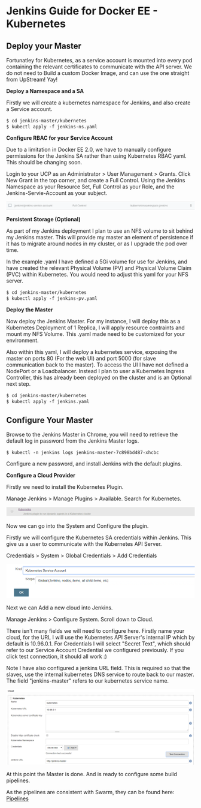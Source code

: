 # Jenkins Guide for Docker EE - Kubernetes

## Deploy your Master

Fortunatley for Kubernetes, as a service account is mounted into every pod containing the relevant certificates to communicate with the API server. We do not need to Build a custom Docker Image, and can use the one straight from UpStream! Yay!

**Deploy a Namespace and a SA**

Firstly we will create a kubernetes namespace for Jenkins, and also create a Service account. 

```
$ cd jenkins-master/kubernetes
$ kubectl apply -f jenkins-ns.yaml
```

**Configure RBAC for your Service Account**

Due to a limitation in Docker EE 2.0, we have to manually configure permissions for the Jenkins SA rather than using Kubernetes RBAC yaml. This should be changing soon. 

Login to your UCP as an Administrator > User Management > Grants. Click New Grant in the top corner, and create a Full Control. Using the Jenkins Namespace as your Resource Set, Full Control as your Role, and the Jenkins-Servie-Account as your subject. 

![SA RBAC](/docs/images/sarbac.png?raw=true "SA RBAC")

**Persistent Storage (Optional)**

As part of my Jenkins deployment I plan to use an NFS volume to sit behind my Jenkins master. This will provide my master an element of persistence if it has to migrate around nodes in my cluster, or as I upgrade the pod over time.

In the example .yaml I have defined a 5Gi volume for use for Jenkins, and have created the relevant Physical Volume (PV) and Physical Volume Claim (PVC) within Kubernetes. You would need to adjust this yaml for your NFS server.

```
$ cd jenkins-master/kubernetes
$ kubectl apply -f jenkins-pv.yaml
```

**Deploy the Master**

Now deploy the Jenkins Master. For my instance, I will deploy this as a Kubernetes Deployment of 1 Replica, I will apply resource contraints and mount my NFS Volume. This .yaml made need to be customized for your environment. 

Also within this yaml, I will deploy a kubernetes service, exposing the master on ports 80 (For the web UI) and port 5000 (for slave communication back to the master). To access the UI I have not defined a NodePort or a Loadbalancer. Instead I plan to user a Kubernetes Ingress Controller, this has already been deployed on the cluster and is an Optional next step. 

```
$ cd jenkins-master/kubernetes
$ kubectl apply -f jenkins.yaml
```

## Configure Your Master

Browse to the Jenkins Master in Chrome, you will need to retrieve the default log in password from the Jenkins Master logs.

```
$ kubectl -n jenkins logs jenkins-master-7c898bd487-xhcbc
```

Configure a new password, and install Jenkins with the default plugins. 

**Configure a Cloud Provider**

Firstly we need to install the Kubernetes Plugin. 

Manage Jenkins > Manage Plugins > Available. Search for Kubernetes.

![Kube Plugin](/docs/images/kubeplugin.png?raw=true "Kube Plugin")

Now we can go into the System and Configure the plugin. 

Firstly we will configure the Kubernetes SA credentials within Jenkins. This give us a user to communicate with the Kubernetes API Server.

Credentials > System > Global Credentials > Add Credentials

![Add SA](/docs/images/addsa.png?raw=true "Add SA")

Next we can Add a new cloud into Jenkins.

Manage Jenkins > Configure System. Scroll down to Cloud. 

There isn't many fields we will need to configure here. Firstly name your cloud, for the URL I will use the Kubernetes API Server's internal IP which by default is 10.96.0.1. For Credentials I will select "Secret Text", which should refer to our Service Account Credential we configured previously. If you click test connection, it should all work :) 

Note I have also configured a jenkins URL field. This is required so that the slaves, use the internal kubernetes DNS service to route back to our master. The field "jenkins-master" refers to our kubernetes service name. 

![Kube Cloud](/docs/images/newkubecloud.png?raw=true "Kube Cloud")

At this point the Master is done. And is ready to configure some build pipelines. 

As the pipelines are consistent with Swarm, they can be found here: [Pipelines](pipelines.md)